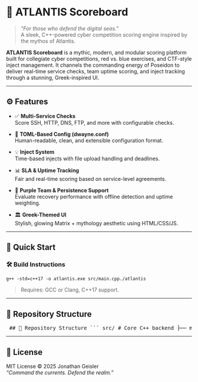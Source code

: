 # 🌊 ATLANTIS Scoreboard

> *"For those who defend the digital seas."*  
> A sleek, C++-powered cyber competition scoring engine inspired by the mythos of Atlantis.

**ATLANTIS Scoreboard** is a mythic, modern, and modular scoring platform built for collegiate cyber competitions, red vs. blue exercises, and CTF-style inject management. It channels the commanding energy of Poseidon to deliver real-time service checks, team uptime scoring, and inject tracking through a stunning, Greek-inspired UI.

* * *

## ⚙️ Features

- ✅ **Multi-Service Checks**  
    Score SSH, HTTP, DNS, FTP, and more with configurable checks.
    
- 🧭 **TOML-Based Config (dwayne.conf)**  
    Human-readable, clean, and extensible configuration format.
    
- 💡 **Inject System**  
    Time-based injects with file upload handling and deadlines.
    
- 📊 **SLA & Uptime Tracking**  
    Fair and real-time scoring based on service-level agreements.
    
- 🧠 **Purple Team & Persistence Support**  
    Evaluate recovery performance with offline detection and uptime weighting.
    
- 🏛️ **Greek-Themed UI**  
    Stylish, glowing Matrix + mythology aesthetic using HTML/CSS/JS.
    

* * *

## 🚀 Quick Start

### 🛠️ Build Instructions

`g++ -std=c++17 -o atlantis.exe src/main.cpp./atlantis`

> Requires: GCC or Clang, C++17 support.

* * *

## 📁 Repository Structure

<pre> ## 📁 Repository Structure ``` src/ # Core C++ backend ├── main.cpp web/ # HTML/CSS/JS frontend ├── index.html ├── status.html ├── injects.html config/ ├── dwayne.conf # Main TOML configuration scripts/ ├── status.js # Dynamic content updates scores.json # Runtime score output README.md ``` </pre>


* * *

## 📜 License

MIT License © 2025 Jonathan Geisler  
*“Command the currents. Defend the realm.”*